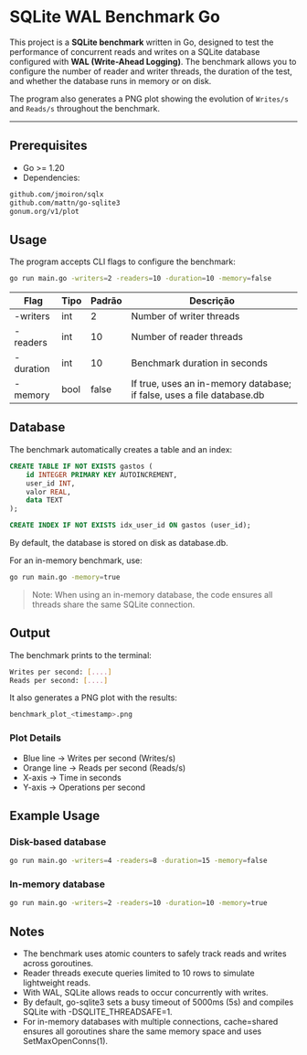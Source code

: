 # SQLite WAL Benchmark Go

This project is a **SQLite benchmark** written in Go, designed to test the performance of concurrent reads and writes on a SQLite database configured with **WAL (Write-Ahead Logging)**. The benchmark allows you to configure the number of reader and writer threads, the duration of the test, and whether the database runs in memory or on disk.

The program also generates a PNG plot showing the evolution of `Writes/s` and `Reads/s` throughout the benchmark.

---

## Prerequisites

- Go >= 1.20
- Dependencies:

```bash
github.com/jmoiron/sqlx
github.com/mattn/go-sqlite3
gonum.org/v1/plot
```

## Usage

The program accepts CLI flags to configure the benchmark:

```bash
go run main.go -writers=2 -readers=10 -duration=10 -memory=false
```
| Flag | Tipo | Padrão	| Descrição |
| -------- | ------- | ------- | ------- |
| -writers | int | 2 | Number of writer threads | 
| -readers | int | 10 | Number of reader threads | 
| -duration | int | 10 | Benchmark duration in seconds | 
| -memory | bool | false | If true, uses an in-memory database; if false, uses a file database.db | 

## Database

The benchmark automatically creates a table and an index:

```sql
CREATE TABLE IF NOT EXISTS gastos (
    id INTEGER PRIMARY KEY AUTOINCREMENT,
    user_id INT,
    valor REAL,
    data TEXT
);

CREATE INDEX IF NOT EXISTS idx_user_id ON gastos (user_id);
```

By default, the database is stored on disk as database.db.

For an in-memory benchmark, use:

```bash
go run main.go -memory=true
```
> Note: When using an in-memory database, the code ensures all threads share the same SQLite connection.

## Output

The benchmark prints to the terminal:

```bash
Writes per second: [....]
Reads per second: [....]
```
It also generates a PNG plot with the results:

```bash
benchmark_plot_<timestamp>.png
```

### Plot Details
- Blue line → Writes per second (Writes/s)
- Orange line → Reads per second (Reads/s)
- X-axis → Time in seconds
- Y-axis → Operations per second

## Example Usage
### Disk-based database
```bash
go run main.go -writers=4 -readers=8 -duration=15 -memory=false
```
### In-memory database
```bash
go run main.go -writers=2 -readers=10 -duration=10 -memory=true
```

## Notes

- The benchmark uses atomic counters to safely track reads and writes across goroutines.
- Reader threads execute queries limited to 10 rows to simulate lightweight reads.
- With WAL, SQLite allows reads to occur concurrently with writes.
- By default, go-sqlite3 sets a busy timeout of 5000ms (5s) and compiles SQLite with -DSQLITE_THREADSAFE=1.
- For in-memory databases with multiple connections, cache=shared ensures all goroutines share the same memory space and uses SetMaxOpenConns(1).
